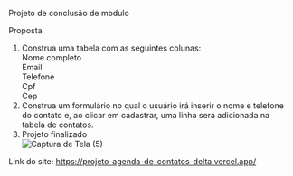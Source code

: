 Projeto de conclusão de modulo  
  
Proposta
1) Construa uma tabela com as seguintes colunas:  
Nome completo  
Email  
Telefone  
Cpf  
Cep  
3) Construa um formulário no qual o usuário irá inserir o nome e telefone do contato e, ao clicar em cadastrar, uma linha será adicionada na tabela de contatos.
4) Projeto finalizado  
![Captura de Tela (5)](https://github.com/LucasGMads/projeto_agenda-de-contatos/assets/112969295/b0352cee-40e7-48a4-8ca4-0263f3d68c4e)

Link do site: https://projeto-agenda-de-contatos-delta.vercel.app/

